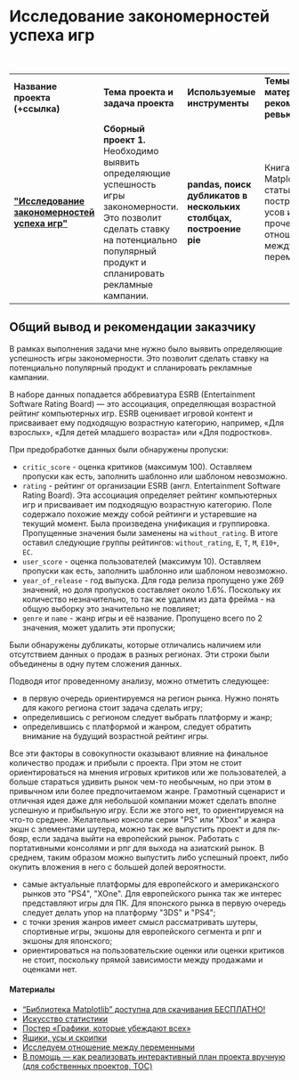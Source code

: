 # Исследование закономерностей успеха игр

<br/>
<table>
    <tr>
        <td><b>Название проекта (+ссылка)</b></td>
        <td><b>Тема проекта и задача проекта</b></td>
        <td><b>Используемые инструменты</b></td>
        <td><b>Темы инф. материалов и рекомендации ревьювера</b></td>
    </tr>
    <tr>
        <td><a href="https://github.com/DinoWithPython/ds_practicum_projects/blob/main/03%20Сборный%20проект%201(Анализ%20рынка%20игровых%20платформ%20и%20игр).ipynb" target="_blank"><b>"Исследование закономерностей успеха игр"</b></a></td>
        <td><b>Сборный проект 1.</b> Необходимо выявить определяющие успешность игры закономерности. Это позволит сделать ставку на потенциально популярный продукт и спланировать рекламные кампании.</td>
        <td><b>pandas, поиск дубликатов в нескольких столбцах, построение pie</b></td>
        <td>Книга по Matplolib, статьи построения усов и прочего, отношение между переменными</td>
    </tr>
</table>

## Общий вывод и рекомендации заказчику
В рамках выполнения задачи мне нужно было выявить определяющие успешность игры закономерности. Это позволит сделать ставку на потенциально популярный продукт и спланировать рекламные кампании.

В наборе данных попадается аббревиатура ESRB (Entertainment Software Rating Board) — это ассоциация, определяющая возрастной рейтинг компьютерных игр. ESRB оценивает игровой контент и присваивает ему подходящую возрастную категорию, например, «Для взрослых», «Для детей младшего возраста» или «Для подростков».
    
При предобработке данных были обнаружены пропуски:
* `critic_score` - оценка критиков (максимум 100). Оставляем пропуски как есть, заполнить шаблонно или шаблоном невозможно.
* `rating` - рейтинг от организации ESRB (англ. Entertainment Software Rating Board). Эта ассоциация определяет рейтинг компьютерных игр и присваивает им подходящую возрастную категорию. Поле содержало похожие между собой рейтинги и устаревшие на текущий момент. Была произведена унификация и группировка. Пропущенные значения были заменены на `without_rating`. В итоге оставил следующие группы рейтингов: `without_rating`, `E`, `T`, `M`, `E10+`, `EC`.
* `user_score` - оценка пользователей (максимум 10). Оставляем пропуски как есть, заполнить шаблонно или шаблоном невозможно.
* `year_of_release` - год выпуска. Для года релиза пропущено уже 269 значений, но доля пропусков составляет около 1.6%. Поскольку их количество незначительно, то так же удалим из дата фрейма - на общую выборку это значительно не повлияет;
* `genre` и `name` - жанр игры и её название. Пропущено всего по 2 значения, может удалить эти пропуски;

Были обнаружены дубликаты, которые отличались наличием или отсутствием данных о продаж в разных регионах. Эти строки были объединены в одну путем сложения данных.

Подводя итог проведенному анализу, можно отметить следующее:  
* в первую очередь ориентируемся на регион рынка. Нужно понять для какого региона стоит задача сделать игру;
* определившись с регионом следует выбрать платформу и жанр;
* определившись с платформой и жанром, следует обратить внимание на будущий возрастной рейтинг игры.

Все эти факторы в совокупности оказывают влияние на финальное количество продаж и прибыли с проекта. При этом не стоит ориентироваться на мнения игровых критиков или же пользователей, а больше стараться удивить рынок чем-то необычным, но при этом в привычном или более предпочитаемом жанре. Грамотный сценарист и отличная идея даже для небольшой компании может сделать вполне успешную и прибыльную игру. Если же этого нет, то ориентируемся на что-то среднее. Желательно консоли серии "PS" или "Xbox" и жанра экшн с элементами шутера, можно так же выпустить проект и для пк-бояр, если задача выйти на европейский рынок. Работать с портативными консолями и рпг для выхода на азиатский рынок. В среднем, таким образом можно выпустить либо успешный проект, либо окупить вложения в него с большей долей вероятности.
* самые актуальные платформы для европейского и американского рынков это "PS4", "XOne". Для европейского рынка так же интерес представляют игры для ПК. Для японского рынка в первую очередь следует делать упор на платформу "3DS" и "PS4";
* с точки зрения жанров имеет смысл рассматривать шутеры, спортивные игры, экшоны для европейского сегмента и рпг и экшоны для японского;
* ориентироваться на пользовательские оценки или оценки критиков не стоит, поскольку прямой зависимости между продажами и оценками нет.
 
    
#### Материалы
* [“Библиотека Matplotlib” доступна для скачивания БЕСПЛАТНО!](https://devpractice.ru/matplotlib-book/)
* [Искусство статистики](https://www.mann-ivanov-ferber.ru/books/iskusstvo-statistiki/)
* [Постер «Графики, которые убеждают всех»](https://www.notion.so/6c5ae8ceb8b5411e907c93c9b5e6a44e)
* [Ящики, усы и скрипки](https://habr.com/ru/articles/533726/) 
* [Исследуем отношение между переменными](https://dfedorov.spb.ru/pandas/downey/%D0%98%D1%81%D1%81%D0%BB%D0%B5%D0%B4%D1%83%D0%B5%D0%BC%20%D0%BE%D1%82%D0%BD%D0%BE%D1%88%D0%B5%D0%BD%D0%B8%D0%B5%20%D0%BC%D0%B5%D0%B6%D0%B4%D1%83%20%D0%BF%D0%B5%D1%80%D0%B5%D0%BC%D0%B5%D0%BD%D0%BD%D1%8B%D0%BC%D0%B8.html?)
* [В помощь — как реализовать интерактивный план проекта вручную (для собственных проектов, TOC)](https://stackoverflow.com/questions/49535664/how-to-hyperlink-in-a-jupyter-notebook/49717704)